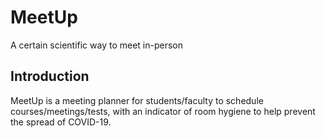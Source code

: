 # MeetUp

A certain scientific way to meet in-person

## Introduction
MeetUp is a meeting planner for students/faculty to schedule courses/meetings/tests, with an indicator of room hygiene to help prevent the spread of COVID-19.


